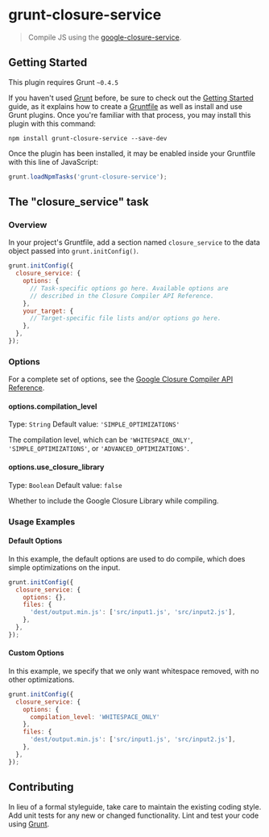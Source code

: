# grunt-closure-service

> Compile JS using the
  [google-closure-service](https://developers.google.com/closure/compiler/docs/gettingstarted_api).

## Getting Started
This plugin requires Grunt `~0.4.5`

If you haven't used [Grunt](http://gruntjs.com/) before, be sure to
check out the [Getting Started](http://gruntjs.com/getting-started)
guide, as it explains how to create a
[Gruntfile](http://gruntjs.com/sample-gruntfile) as well as install
and use Grunt plugins. Once you're familiar with that process, you may
install this plugin with this command:

```shell
npm install grunt-closure-service --save-dev
```

Once the plugin has been installed, it may be enabled inside your
Gruntfile with this line of JavaScript:

```js
grunt.loadNpmTasks('grunt-closure-service');
```

## The "closure_service" task

### Overview
In your project's Gruntfile, add a section named `closure_service` to
the data object passed into `grunt.initConfig()`.

```js
grunt.initConfig({
  closure_service: {
    options: {
      // Task-specific options go here. Available options are
      // described in the Closure Compiler API Reference.
    },
    your_target: {
      // Target-specific file lists and/or options go here.
    },
  },
});
```

### Options

For a complete set of options, see the [Google Closure Compiler API
Reference](https://developers.google.com/closure/compiler/docs/api-ref).

#### options.compilation_level
Type: `String`
Default value: `'SIMPLE_OPTIMIZATIONS'`

The compilation level, which can be `'WHITESPACE_ONLY'`,
`'SIMPLE_OPTIMIZATIONS'`, or `'ADVANCED_OPTIMIZATIONS'`.

#### options.use_closure_library
Type: `Boolean`
Default value: `false`

Whether to include the Google Closure Library while compiling.

### Usage Examples

#### Default Options
In this example, the default options are used to do compile, which
does simple optimizations on the input.

```js
grunt.initConfig({
  closure_service: {
    options: {},
    files: {
      'dest/output.min.js': ['src/input1.js', 'src/input2.js'],
    },
  },
});
```

#### Custom Options
In this example, we specify that we only want whitespace removed, with
no other optimizations.

```js
grunt.initConfig({
  closure_service: {
    options: {
      compilation_level: 'WHITESPACE_ONLY'
    },
    files: {
      'dest/output.min.js': ['src/input1.js', 'src/input2.js'],
    },
  },
});
```

## Contributing
In lieu of a formal styleguide, take care to maintain the existing
coding style. Add unit tests for any new or changed
functionality. Lint and test your code using
[Grunt](http://gruntjs.com/).
